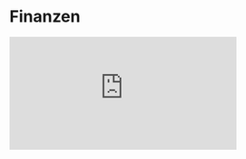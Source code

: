 <!--
author: Christian Golnik

language: de

@style
.lia-effect__circle {
    display: none !important;
}

@media (min-width: 600px) {
    .newspaper {
        column-count: 2;
        column-gap: 40px;
        column-rule: 1px solid lightblue;
    }
}

h1, h2, h3, h4, h5, h6 {
  column-span: all;
}

.cb {
    break-before: column;
}
@end

mode: presentation

@onload
window.LIA.settings.font_size = 2
@end

@@@ ogy.de/11Ph2 deaktivieren: https://ogy.de/del.jy60luhd3jlvdqltlmar

-->

# Finanzen

<iframe width="400" height="200" frameborder="0" scrolling="no" src="https://gykl-my.sharepoint.com/personal/golnik_ch_gykl_onmicrosoft_com/_layouts/15/Doc.aspx?sourcedoc={d7e2c719-00e4-402c-8dd5-03acfe381790}&action=embedview&wdAllowInteractivity=False&ActiveCell='Sheet1'!R2&Item='Sheet1'!R2%3AS4&wdHideGridlines=True&wdInConfigurator=True&wdInConfigurator=True"></iframe>